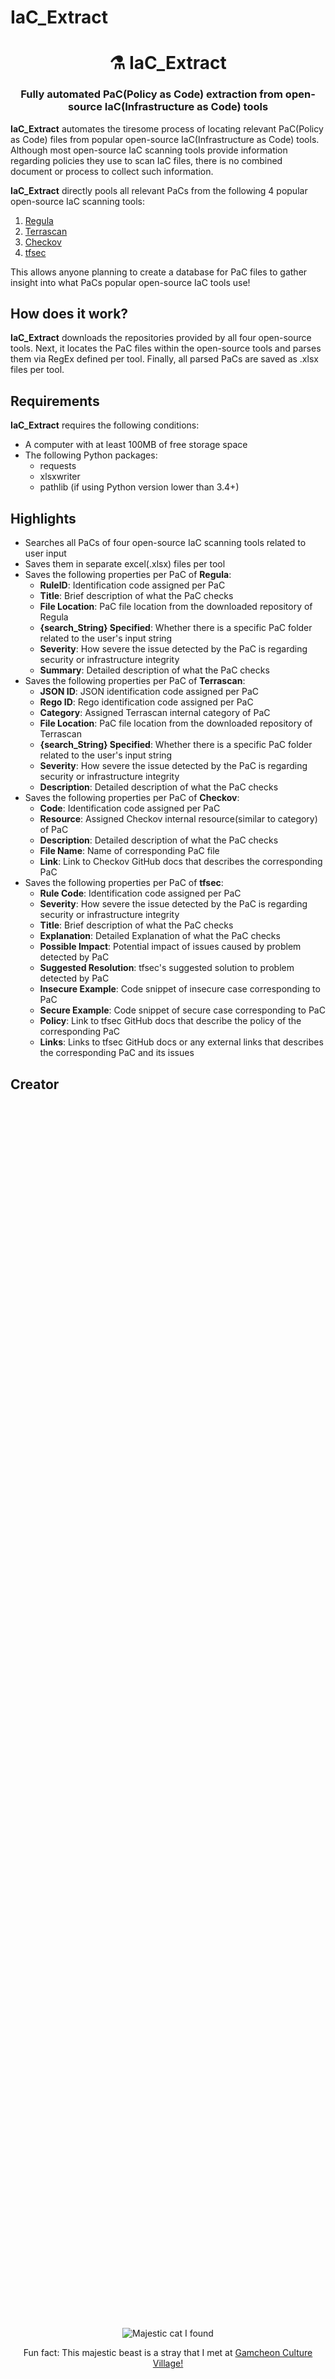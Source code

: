 # IaC_Extract

<h1 align="center" style="border-bottom: none;">⚗️ IaC_Extract</h1>
<h3 align="center">Fully automated PaC(Policy as Code) extraction from open-source IaC(Infrastructure as Code) tools</h3>

**IaC_Extract** automates the tiresome process of locating relevant PaC(Policy as Code) files from popular open-source IaC(Infrastructure as Code) tools. Although most open-source IaC scanning tools provide information regarding policies they use to scan IaC files, there is no combined document or process to collect such information.

**IaC_Extract** directly pools all relevant PaCs from the following 4 popular open-source IaC scanning tools:
1. [Regula](https://github.com/fugue/regula)
2. [Terrascan](https://github.com/tenable/terrascan)
3. [Checkov](https://github.com/bridgecrewio/checkov)
4. [tfsec](https://github.com/aquasecurity/tfsec)

This allows anyone planning to create a database for PaC files to gather insight into what PaCs popular open-source IaC tools use!

## How does it work?

**IaC_Extract** downloads the repositories provided by all four open-source tools. 
Next, it locates the PaC files within the open-source tools and parses them via RegEx defined per tool.
Finally, all parsed PaCs are saved as .xlsx files per tool.

## Requirements

**IaC_Extract** requires the following conditions:

- A computer with at least 100MB of free storage space
- The following Python packages:
    - requests
    - xlsxwriter
    - pathlib (if using Python version lower than 3.4+)

## Highlights

- Searches all PaCs of four open-source IaC scanning tools related to user input
- Saves them in separate excel(.xlsx) files per tool
- Saves the following properties per PaC of **Regula**:
    - **RuleID**: Identification code assigned per PaC
    - **Title**: Brief description of what the PaC checks
    - **File Location**: PaC file location from the downloaded repository of Regula
    - **{search_String} Specified**: Whether there is a specific PaC folder related to the user's input string
    - **Severity**: How severe the issue detected by the PaC is regarding security or infrastructure integrity
    - **Summary**: Detailed description of what the PaC checks
- Saves the following properties per PaC of **Terrascan**:
    - **JSON ID**: JSON identification code assigned per PaC
    - **Rego ID**: Rego identification code assigned per PaC
    - **Category**: Assigned Terrascan internal category of PaC
    - **File Location**: PaC file location from the downloaded repository of Terrascan
    - **{search_String} Specified**: Whether there is a specific PaC folder related to the user's input string
    - **Severity**: How severe the issue detected by the PaC is regarding security or infrastructure integrity
    - **Description**: Detailed description of what the PaC checks
- Saves the following properties per PaC of **Checkov**:
    - **Code**: Identification code assigned per PaC
    - **Resource**: Assigned Checkov internal resource(similar to category) of PaC
    - **Description**: Detailed description of what the PaC checks
    - **File Name**: Name of corresponding PaC file
    - **Link**: Link to Checkov GitHub docs that describes the corresponding PaC
- Saves the following properties per PaC of **tfsec**:
    - **Rule Code**: Identification code assigned per PaC
    - **Severity**: How severe the issue detected by the PaC is regarding security or infrastructure integrity
    - **Title**: Brief description of what the PaC checks
    - **Explanation**: Detailed Explanation of what the PaC checks
    - **Possible Impact**: Potential impact of issues caused by problem detected by PaC
    - **Suggested Resolution**: tfsec's suggested solution to problem detected by PaC
    - **Insecure Example**: Code snippet of insecure case corresponding to PaC
    - **Secure Example**: Code snippet of secure case corresponding to PaC
    - **Policy**: Link to tfsec GitHub docs that describe the policy of the corresponding PaC
    - **Links**: Links to tfsec GitHub docs or any external links that describes the corresponding PaC and its issues

## Creator

<div align="center" style="display: flex; flex-direction: column; justify-content: center; align-items: center; text-align: center; height: 100vh; width: 100%;">
    <img src="https://github.com/hyuns9808.png?size=300" alt="Majestic cat I found" title="Majestic Cat" style="max-width: 100%; height: auto;">
    <p>Fun fact: This majestic beast is a stray that I met at <a href="https://maps.app.goo.gl/78d8uQ19jJc6BPx88">Gamcheon Culture Village!</a></p>
</div>

<h3 align="center">
    <a href="https://github.com/hyuns9808">Calvin(Hyunsoo) Yang</a>
</h3>
<h3 align="center">
    Check out my <a href="https://hyuns9808.github.io/">personal website!</a>
</h3>